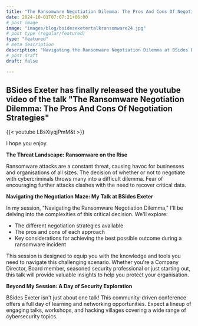 ```yaml
---
title: "The Ransomware Negotiation Dilemma: The Pros And Cons Of Negotiation Strategies BSides Exeter UK 2024" 
date: 2024-10-01T07:07:21+06:00
# post image
image: "images/blog/bsidesexetertalkransomware24.jpg"
# post type (regular/featured)
type: "featured"
# meta description
description: "Navigating the Ransomware Negotiation Dilemma at BSides Exeter 2024"
# post draft
draft: false

---
```


## BSides Exeter has finally released the youtube video of the talk "The Ransomware Negotiation Dilemma: The Pros And Cons Of Negotiation Strategies"

{{< youtube LBsXiyqjPmM&t >}}

I hope you enjoy.

**The Threat Landscape: Ransomware on the Rise**

Ransomware attacks are a constant threat, causing havoc for businesses and organisations of all sizes. The decision of whether or not to negotiate with cybercriminals throws many into a difficult dilemma. Fear of encouraging further attacks clashes with the need to recover critical data.

**Navigating the Negotiation Maze: My Talk at BSides Exeter**

In my session, "Navigating the Ransomware Negotiation Dilemma," I'll be delving into the complexities of this critical decision. We'll explore:

* The different negotiation strategies available
* The pros and cons of each approach
* Key considerations for achieving the best possible outcome during a ransomware incident

This session is designed to equip you with the knowledge and tools you need to navigate this challenging scenario. Whether you're a Company Director, Board member, seasoned security professional or just starting out, this talk will provide valuable insights to help you protect your organisation.

**Beyond My Session: A Day of Security Exploration**

BSides Exeter isn't just about one talk! This community-driven conference offers a full day of learning and networking opportunities. Expect a lineup of engaging talks, workshops, and hacking villages covering a wide range of cybersecurity topics. 



